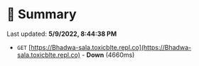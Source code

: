 # 📖 Summary
Last updated: **5/9/2022, 8:44:38 PM**

- `GET` [https://Bhadwa-sala.toxicblte.repl.co](https://Bhadwa-sala.toxicblte.repl.co) - **Down** (4660ms)
